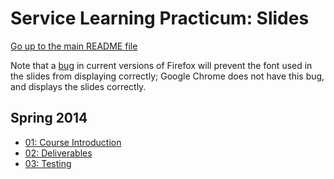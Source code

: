 Service Learning Practicum: Slides
==================================

[Go up to the main README file](../README.html)

Note that a [bug](https://bugzilla.mozilla.org/show_bug.cgi?id=760436)
in current versions of Firefox will prevent the font used in the
slides from displaying correctly; Google Chrome does not have this
bug, and displays the slides correctly.

Spring 2014
-----------
- [01: Course Introduction](spring/01-intro.html)
- [02: Deliverables](spring/02-deliverables.html)
- [03: Testing](spring/03-testing.html)
